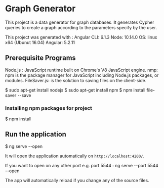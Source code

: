 # Graph Generator

This project is a data generator for graph databases. It generates Cypher queries to create a graph according to the parameters specify by the user.

This project was generated with :
Angular CLI: 6.1.3
Node: 10.14.0
OS: linux x64 (Ubunut 16.04)
Angular: 5.2.11


## Prerequisite Programs
Node.js : JavaScript runtime built on Chrome's V8 JavaScript engine.
nmp: npm is the package manager for JavaScript including Node.js packages, or modules.
FileSaver.js:  is the solution to saving files on the client-side.


$ sudo apt-get install nodejs
$ sudo apt-get install npm
$ npm install file-saver --save
 


### Installing npm packages for project 
$ npm install 

## Run the application

$ ng serve --open

It will open the application automatically on `http://localhost:4200/`. 

If you want to open on any other port e.g. port 5544 :
ng serve --port 5544 --open

The app will automatically reload if you change any of the source files.

